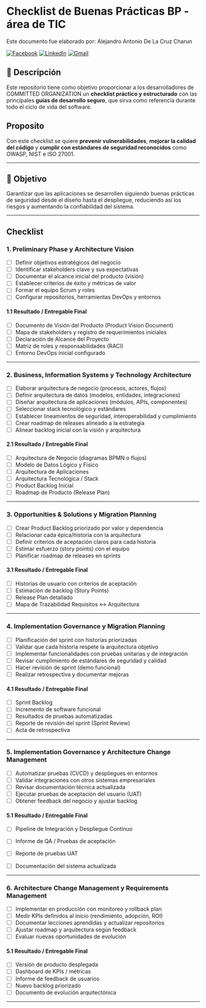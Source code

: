 # Checklist de Buenas Prácticas BP - área de TIC

Este documento fue elaborado por: Alejandro Antonio De La Cruz Charun

[![Facebook](https://img.icons8.com/ios-filled/50/000000/facebook.png)](https://www.facebook.com/alejandro.charun)
[![LinkedIn](https://img.icons8.com/ios-filled/50/000000/linkedin.png)](https://www.linkedin.com/in/alejandro-antonio-de-la-cruz-charun-a7805a21b/)
[![Gmail](https://img.icons8.com/ios-filled/50/000000/gmail.png)](mailto:alejandrodelacruzcharun@gmail.com)


## 📌 Descripción
Este repositorio tiene como objetivo proporcionar a los desarrolladores de COMMITTED ORGANIZATION un **checklist práctico y estructurado** con las principales **guías de desarrollo seguro**, que sirva como referencia durante todo el ciclo de vida del software.  

## Proposito
Con este checklist se quiere **prevenir vulnerabilidades**, **mejorar la calidad del código** y **cumplir con estándares de seguridad reconocidos** como OWASP, NIST e ISO 27001.

---

## 🎯 Objetivo
Garantizar que las aplicaciones se desarrollen siguiendo buenas prácticas de seguridad desde el diseño hasta el despliegue, reduciendo así los riesgos y aumentando la confiabilidad del sistema.

---

## Checklist

### 1. Preliminary Phase y Architecture Vision

- [ ] Definir objetivos estratégicos del negocio
- [ ] Identificar stakeholders clave y sus expectativas
- [ ] Documentar el alcance inicial del producto (visión)
- [ ] Establecer criterios de éxito y métricas de valor
- [ ] Formar el equipo Scrum y roles
- [ ] Configurar repositorios, herramientas DevOps y entornos

#### 1.1 Resultado / Entregable Final

- [ ] Documento de Visión del Producto (Product Vision Document)
- [ ] Mapa de stakeholders y registro de requerimientos iniciales
- [ ] Declaración de Alcance del Proyecto
- [ ] Matriz de roles y responsabilidades (RACI)
- [ ] Entorno DevOps inicial configurado

---

### 2. Business, Information Systems y Technology Architecture

- [ ] Elaborar arquitectura de negocio (procesos, actores, flujos) 
- [ ] Definir arquitectura de datos (modelos, entidades, integraciones) 
- [ ] Diseñar arquitectura de aplicaciones (módulos, APIs, componentes) 
- [ ] Seleccionar stack tecnológico y estándares
- [ ] Establecer lineamientos de seguridad, interoperabilidad y cumplimiento 
- [ ] Crear roadmap de releases alineado a la estrategia
- [ ] Alinear backlog inicial con la visión y arquitectura

#### 2.1 Resultado / Entregable Final

- [ ] Arquitectura de Negocio (diagramas BPMN o flujos)
- [ ] Modelo de Datos Lógico y Físico
- [ ] Arquitectura de Aplicaciones
- [ ] Arquitectura Tecnológica / Stack
- [ ] Product Backlog Inicial
- [ ] Roadmap de Producto (Release Plan)

---

### 3. Opportunities & Solutions y Migration Planning

- [ ] Crear Product Backlog priorizado por valor y dependencia  
- [ ] Relacionar cada épica/historia con la arquitectura 
- [ ] Definir criterios de aceptación claros para cada historia  
- [ ] Estimar esfuerzo (story points) con el equipo
- [ ] Planificar roadmap de releases en sprints  

#### 3.1 Resultado / Entregable Final

- [ ] Historias de usuario con criterios de aceptación
- [ ] Estimación de backlog (Story Points)
- [ ] Release Plan detallado
- [ ] Mapa de Trazabilidad Requisitos ↔ Arquitectura

---

### 4. Implementation Governance y Migration Planning

- [ ] Planificación del sprint con historias priorizadas 
- [ ] Validar que cada historia respete la arquitectura objetivo
- [ ] Implementar funcionalidades con pruebas unitarias y de integración  
- [ ] Revisar cumplimiento de estándares de seguridad y calidad
- [ ] Hacer revisión de sprint (demo funcional)
- [ ] Realizar retrospectiva y documentar mejoras 

#### 4.1 Resultado / Entregable Final

- [ ] Sprint Backlog
- [ ] Incremento de software funcional
- [ ] Resultados de pruebas automatizadas
- [ ] Reporte de revisión del sprint (Sprint Review)
- [ ] Acta de retrospectiva

---

### 5. Implementation Governance y Architecture Change Management

- [ ] Automatizar pruebas (CI/CD) y despliegues en entornos 
- [ ] Validar integraciones con otros sistemas empresariales 
- [ ] Revisar documentación técnica actualizada
- [ ] Ejecutar pruebas de aceptación del usuario (UAT)  
- [ ] Obtener feedback del negocio y ajustar backlog 

#### 5.1 Resultado / Entregable Final

- [ ] Pipeline de Integración y Despliegue Continuo
- [ ] Informe de QA / Pruebas de aceptación
- [ ] Reporte de pruebas UAT
- [ ] Documentación del sistema actualizada


---

### 6. Architecture Change Management y Requirements Management

- [ ] Implementar en producción con monitoreo y rollback plan  
- [ ] Medir KPIs definidos al inicio (rendimiento, adopción, ROI) 
- [ ] Documentar lecciones aprendidas y actualizar repositorios 
- [ ] Ajustar roadmap y arquitectura según feedback 
- [ ] Evaluar nuevas oportunidades de evolución  

#### 5.1 Resultado / Entregable Final

- [ ] Versión de producto desplegada
- [ ] Dashboard de KPIs / métricas
- [ ] Informe de feedback de usuarios
- [ ] Nuevo backlog priorizado
- [ ] Documento de evolución arquitectónica

---


